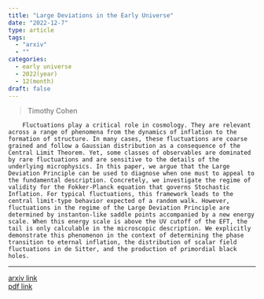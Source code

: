 ```yaml
---
title: "Large Deviations in the Early Universe"
date: "2022-12-7"
type: article
tags:
  - "arxiv"
  - ""
categories:
  - early universe
  - 2022(year)
  - 12(month)
draft: false
---
```

> Timothy Cohen

        Fluctuations play a critical role in cosmology. They are relevant across a range of phenomena from the dynamics of inflation to the formation of structure. In many cases, these fluctuations are coarse grained and follow a Gaussian distribution as a consequence of the Central Limit Theorem. Yet, some classes of observables are dominated by rare fluctuations and are sensitive to the details of the underlying microphysics. In this paper, we argue that the Large Deviation Principle can be used to diagnose when one must to appeal to the fundamental description. Concretely, we investigate the regime of validity for the Fokker-Planck equation that governs Stochastic Inflation. For typical fluctuations, this framework leads to the central limit-type behavior expected of a random walk. However, fluctuations in the regime of the Large Deviation Principle are determined by instanton-like saddle points accompanied by a new energy scale. When this energy scale is above the UV cutoff of the EFT, the tail is only calculable in the microscopic description. We explicitly demonstrate this phenomenon in the context of determining the phase transition to eternal inflation, the distribution of scalar field fluctuations in de Sitter, and the production of primordial black holes.

---

[arxiv link](https://arxiv.org/abs/2212.02535)  
[pdf link](https://arxiv.org/pdf/2212.02535)